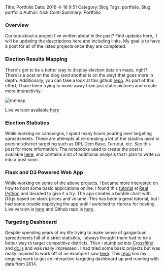Title: Portfolio
Date: 2016-4-16 9:51
Category: Blog
Tags: portfolio,
Slug: portfolio
Author: Nick Conti
Summary: Portfolio


### Overview

Curious about a project I've written about in the past?  Find updates here,, I will be updating the descriptions here and including links.  My goal is to have a post for all of the listed projects once they are completed.

### Election Results Mapping

There's got to be a better way to display election data on maps, right?.  There is a post on the blog (and another is on the way) that goes more in depth.  Additionally, you can take a look at this github [repo](https://github.com/NickyThreeNames/ElectionStatsandMap).  As part of this effort, I have been trying to move away from just static pictures and create more interactivity.

![mnmap]({filename}/images/shresults.PNG)

Live version available [here](http://bl.ocks.org/NickyThreeNames/e3228a8ea478b78c802bb12ac94e3d8c)

### Election Statistics

While working on campaigns, I spent many hours pouring over targeting spreadsheets.  These are attempts at re-creating a lot of the stastics used in precinct/district targeting such as DPI, Dem Base, Turnout, etc.  See this post for more information.  The notebooks used to create the post is available [here](https://github.com/NickyThreeNames/ElectionStatsandMap), and contains a lot of additional analysis that I plan to write up into a post soon.

### Flask and D3 Powered Web App

While working on some of the above projects, I became more interested on how to host some basic applications online.   I found this [tutorial](https://realpython.com/blog/python/web-development-with-flask-fetching-data-with-requests/#deploying) at [Real Python](https://realpython.com/) and decided to give it a try.  The app creates a bubble chart with D3.js based on stock prices and volume.  This has been a great tutorial, but I had some trouble deploying the app until I switched to Heroku for hosting.  Live version is [here](http://stocksncm.herokuapp.com/) and  Github repo is [here](https://github.com/NickyThreeNames/stocksD3).

### Targeting Dashboard

Despite spending years of my life trying to make sense of gargantuan spreadsheets full of district statistics, I always thought there had to be a better way to target competitive districts.  Then I stumbled into [Crossfilter](http://square.github.io/crossfilter/) and [dc.js](https://dc-js.github.io/dc.js/) and was really impressed .  I had tried some basic projects but was really inspired to work off of an example I saw [here](https://austinlyons.github.io/dcjs-leaflet-untappd/#).  This [repo](https://github.com/NickyThreeNames/targetingDashboard) has my ongoing work to get an interactive targeting dashboard up and running with data from 2014.

